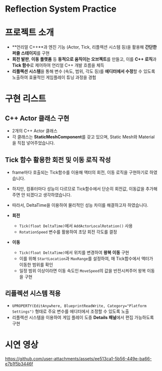# Reflection System Practice

# 프로젝트 소개
- **언리얼 C++**과 엔진 기능 (Actor, Tick, 리플렉션 시스템 등)을 활용해 **간단한 퍼즐 스테이지**를 구현
- **회전 발판**, **이동 플랫폼** 등 **동적으로 움직이는 오브젝트**를 만들고, 이를 **C++ 로직**과 **Tick 함수**로 제어하여 언리얼 C++ 개발 흐름을 체득
- **리플렉션 시스템**을 통해 변수 (속도, 범위, 각도 등)를 **에디터에서 수정**할 수 있도록 노출하여 효율적인 게임플레이 튜닝 과정을 경험

# 구현 리스트

## C++ Actor 클래스 구현

- 2개의 C++ Actor 클래스
- 각 클래스는 **StaticMeshComponent**를 갖고 있으며, Static Mesh와 Material을 직접 넣어주었습니다.

## Tick 함수 활용한 회전 및 이동 로직 작성

- frame마다 호출되는 Tick함수를 이용해 액터의 회전, 이동 로직을 구현하기로 하였습니다.

- 하지만, 컴퓨터마다 성능이 다르므로 Tick함수에서 단순히 회전값, 이동값을 추가해주면 안 되겠다고 생각하였습니다.

- 따라서, DeltaTime을 이용하여 물리적인 성능 차이를 해결하고자 하였습니다.

- **회전**
    - `Tick(float DeltaTime)`에서 `AddActorLocalRotation()` 사용
    - `RotationSpeed` 변수를 활용하여 초당 회전 각도를 결정
- **이동**
    - `Tick(float DeltaTime)`에서 위치를 변경하여 **왕복 이동** 구현
    - 이를 위해 `StartLocation`과 `MaxRange`를 설정하여, 매 Tick함수에서 액터가 이동한 범위를 확인
    - 일정 범위 이상이라면 이동 속도인 `MoveSpeed`의 값을 반전시켜주어 왕복 이동을 구현

## 리플렉션 시스템 적용

- `UPROPERTY(EditAnywhere, BlueprintReadWrite, Category="Platform Settings")` 형태로 주요 변수를 에디터에서 조정할 수 있도록 노출
- 리플렉션 시스템을 이용하여 게임 플레이 도중 **Details 패널**에서 편집 가능하도록 구현

# 시연 영상

https://github.com/user-attachments/assets/ee513ca1-5b56-449e-ba66-e7b1f5b3446f


